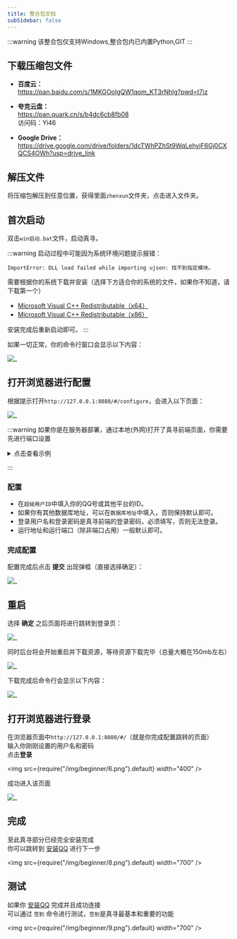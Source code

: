 ```yaml
---
title: 整合包文档
subSidebar: false
---
```


:::warning
该整合包仅支持Windows,整合包内已内置Python,GIT
:::

## 下载压缩包文件

- **百度云：**  
  https://pan.baidu.com/s/1MKGOoIgQW1qom_KT3rNhlg?pwd=t7iz

- **夸克云盘：**  
  https://pan.quark.cn/s/b4dc6cb8fb08  
  访问码：Yi46

- **Google Drive：**  
  https://drive.google.com/drive/folders/1dcTWhPZhSt9WqLehyjF6Gj0CXQCS4OWh?usp=drive_link

## 解压文件

将压缩包解压到任意位置，获得里面`zhenxun`文件夹，点击进入文件夹。

## 首次启动

双击`win启动.bat`文件，启动真寻。

:::warning
启动过程中可能因为系统环境问题提示报错：
```
ImportError: DLL load failed while importing ujson: 找不到指定模块。
```

需要根据你的系统下载并安装（选择下方适合你的系统的文件，如果你不知道，请下载第一个）

- [Microsoft Visual C++ Redistributable（x64）](https://aka.ms/vs/17/release/vc_redist.x64.exe)
- [Microsoft Visual C++ Redistributable（x86）](https://aka.ms/vs/17/release/vc_redist.x86.exe)

安装完成后重新启动即可。
:::

如果一切正常，你的命令行窗口会显示以下内容：

![_](/img/beginner/0.png)

## 打开浏览器进行配置

根据提示打开`http://127.0.0.1:8080/#/configure`，会进入以下页面：

![_](/img/beginner/1.png)

:::warning
如果你是在服务器部署，通过本地(外网)打开了真寻前端页面，你需要先进行端口设置  

<details>
<summary>点击查看示例</summary>

例如：  
  你的服务器ip是：`43.133.22.44`  
  真寻启动端口是：`8080`  
  那么你需要先点击地址设置设置端口，修改完成后点击确认  

  <img src={require("/img/beginner/ip_port_set.png").default} width="400" />

</details>

:::

### 配置

* 在`超级用户ID`中填入你的QQ号或其他平台的ID。
* 如果你有其他数据库地址，可以在`数据库地址`中填入，否则保持默认即可。
* 登录用户名和登录密码是真寻前端的登录密码，必须填写，否则无法登录。
* 运行地址和运行端口（除非端口占用）一般默认即可。

### 完成配置

配置完成后点击 **提交** 出现弹框（直接选择确定）：

![_](/img/beginner/2.png)

## 重启

选择 **确定** 之后页面将进行跳转到登录页：

![_](/img/beginner/3.png)

同时后台将会开始重启并下载资源，等待资源下载完毕（总量大概在150mb左右）

![_](/img/beginner/4.png)

下载完成后命令行会显示以下内容：

![_](/img/beginner/5.png)

## 打开浏览器进行登录

在浏览器页面中`http://127.0.0.1:8080/#/`（就是你完成配置跳转的页面）  
输入你刚刚设置的用户名和密码  
点击**登录**

<img src={require("/img/beginner/6.png").default} width="400" />

成功进入该页面

![_](/img/beginner/7.png)

## 完成

至此真寻部分已经完全安装完成  
你可以跳转到 [安装QQ](https://zhenxun-org.github.io/zhenxun_bot/install/install-qq) 进行下一步


<img src={require("/img/beginner/8.png").default} width="700" />

## 测试

如果你 [安装QQ](https://zhenxun-org.github.io/zhenxun_bot/install/install-qq) 完成并且成功连接  
可以通过 `签到` 命令进行测试，`签到`是真寻最基本和重要的功能

<img src={require("/img/beginner/9.png").default} width="700" />